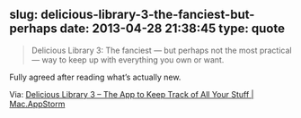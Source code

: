 slug: delicious-library-3-the-fanciest-but-perhaps
date: 2013-04-28 21:38:45
type: quote
---

> Delicious Library 3: The fanciest — but perhaps not the most practical — way to keep up with everything you own or want.

Fully agreed after reading what’s actually new.

 Via: [Delicious Library 3 – The App to Keep Track of All Your Stuff | Mac.AppStorm](http://mac.appstorm.net/reviews/utilities/delicious-library-3-the-app-to-keep-track-of-all-your-stuff/)

